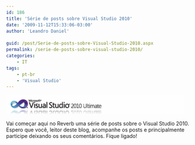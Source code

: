 ```yaml
---
id: 186
title: 'Série de posts sobre Visual Studio 2010'
date: '2009-11-12T15:33:06-03:00'
author: 'Leandro Daniel'

guid: /post/Serie-de-posts-sobre-Visual-Studio-2010.aspx
permalink: /serie-de-posts-sobre-visual-studio-2010/
categories:
    - IT
tags:
    - pt-br
    - 'Visual Studio'
---
```


[![vs2010Logo](/assets/pics/WindowsLiveWriter/SriedepostssobreVisualStudio2010/49EE7C08/vs2010Logo_thumb.gif "vs2010Logo")](/assets/pics/WindowsLiveWriter/SriedepostssobreVisualStudio2010/35D55F7F/vs2010Logo.gif)

Vai começar aqui no Reverb uma série de posts sobre o Visual Studio 2010. Espero que você, leitor deste blog, acompanhe os posts e principalmente participe deixando os seus comentários. Fique ligado!
